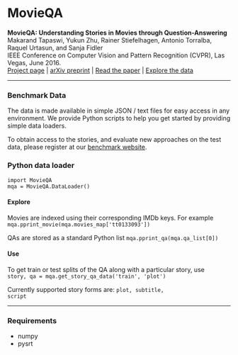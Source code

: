 # MovieQA

<strong>MovieQA: Understanding Stories in Movies through Question-Answering</strong>  
Makarand Tapaswi, Yukun Zhu, Rainer Stiefelhagen, Antonio Torralba, Raquel Urtasun, and Sanja Fidler  
IEEE Conference on Computer Vision and Pattern Recognition (CVPR), Las Vegas, June 2016.  
[Project page](http://movieqa.cs.toronto.edu) |
[arXiv preprint](http://arxiv.org/abs/1512.02902) |
[Read the paper](http://arxiv.org/abs/1512.02902) |
[Explore the data](http://movieqa.cs.toronto.edu/examples/)

----

### Benchmark Data
The data is made available in simple JSON / text files for easy access in any environment. We provide Python scripts to help you get started by providing simple data loaders.

To obtain access to the stories, and evaluate new approaches on the test data, please register at our [benchmark website](http://movieqa.cs.toronto.edu/).


### Python data loader
<code>import MovieQA</code>  
<code>mqa = MovieQA.DataLoader()</code>  

#### Explore
Movies are indexed using their corresponding IMDb keys. For example  
<code>mqa.pprint_movie(mqa.movies_map['tt0133093'])</code>

QAs are stored as a standard Python list
<code>mqa.pprint_qa(mqa.qa_list[0])</code>

#### Use
To get train or test splits of the QA along with a particular story, use  
<code>story, qa = mqa.get_story_qa_data('train', 'plot')</code>

Currently supported story forms are: <code>plot, subtitle, script</code>

----

### Requirements
- numpy
- pysrt


